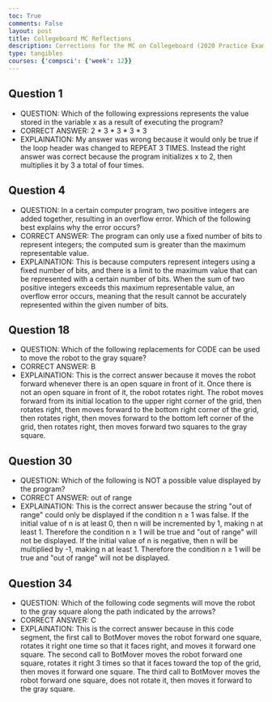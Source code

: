 ```yaml
---
toc: True
comments: False
layout: post
title: Collegeboard MC Reflections 
description: Corrections for the MC on Collegeboard (2020 Practice Exam 1)
type: tangibles
courses: {'compsci': {'week': 12}}
---
```


## Question 1
- QUESTION: Which of the following expressions represents the value stored in the variable x as a result of executing the program?
- CORRECT ANSWER: 2 * 3 * 3 * 3 * 3
- EXPLAINATION: My answer was wrong because it would only be true if the loop header was changed to REPEAT 3 TIMES. Instead the right answer was correct because the program initializes x to 2, then multiplies it by 3 a total of four times.

## Question 4
- QUESTION: In a certain computer program, two positive integers are added together, resulting in an overflow error. Which of the following best explains why the error occurs?
- CORRECT ANSWER: The program can only use a fixed number of bits to represent integers; the computed sum is greater than the maximum representable value.
- EXPLAINATION: This is because computers represent integers using a fixed number of bits, and there is a limit to the maximum value that can be represented with a certain number of bits. When the sum of two positive integers exceeds this maximum representable value, an overflow error occurs, meaning that the result cannot be accurately represented within the given number of bits.

## Question 18
- QUESTION: Which of the following replacements for CODE can be used to move the robot to the gray square?
- CORRECT ANSWER: B
- EXPLAINATION: This is the correct answer because it moves the robot forward whenever there is an open square in front of it. Once there is not an open square in front of it, the robot rotates right. The robot moves forward from its initial location to the upper right corner of the grid, then rotates right, then moves forward to the bottom right corner of the grid, then rotates right, then moves forward to the bottom left corner of the grid, then rotates right, then moves forward two squares to the gray square.

## Question 30 
- QUESTION: Which of the following is NOT a possible value displayed by the program?
- CORRECT ANSWER: out of range
- EXPLAINATION: This is the correct answer because the string "out of range" could only be displayed if the condition n ≥ 1 was false. If the initial value of n is at least 0, then n will be incremented by 1, making n at least 1. Therefore the condition n ≥ 1 will be true and "out of range" will not be displayed. If the initial value of n is negative, then n will be multiplied by -1, making n at least 1. Therefore the condition n ≥ 1 will be true and "out of range" will not be displayed.

## Question 34
- QUESTION: Which of the following code segments will move the robot to the gray square along the path indicated by the arrows?
- CORRECT ANSWER: C
- EXPLAINATION: This is the correct answer because in this code segment, the first call to BotMover moves the robot forward one square, rotates it right one time so that it faces right, and moves it forward one square. The second call to BotMover moves the robot forward one square, rotates it right 3 times so that it faces toward the top of the grid, then moves it forward one square. The third call to BotMover moves the robot forward one square, does not rotate it, then moves it forward to the gray square.



